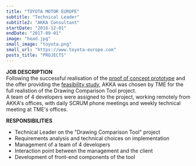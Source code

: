 ```yaml
---
title: "TOYOTA MOTOR EUROPE"
subtitle: "Technical Leader"
subtitle2: "AKKA Consultant"
startDate: "2016-12-01"
endDate: "2017-09-01"
image: "head.jpg"
small_image: "toyota.png"
small_url: "https://www.toyota-europe.com"
posts_title: "PROJECTS"
---
```


<b>JOB DESCRIPTION</b><br>
Following the successful realisation of the [proof of concept prototype](/pro/akka/dct-poc) and the offer providing the [feasibility study](/pro/akka/dct-feasibility), AKKA was chosen by TME for the full realistion of the Drawing Comparison Tool project.<br>
A team of 4 developers were assigned to the project, working remotely from AKKA's offices, with daily SCRUM phone meetings and weekly technical meeting at TME's offices.<br>

<b>RESPONSIBILITIES</b><br>
- Technical Leader on the "Drawing Comparison Tool" project<br>
- Requirements analysis and technical choices on implementation<br>
- Management of a team of 4 developers<br>
- Interaction point between the management and the client<br>
- Development of front-end components of the tool<br>
